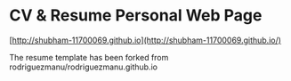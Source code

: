 # CV & Resume Personal Web Page
 [http://shubham-11700069.github.io](http://shubham-11700069.github.io/)

The resume template has been forked from rodriguezmanu/rodriguezmanu.github.io
